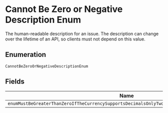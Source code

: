 
# Cannot Be Zero or Negative Description Enum

The human-readable description for an issue. The description can change over the lifetime of an API, so clients must not depend on this value.

## Enumeration

`CannotBeZeroOrNegativeDescriptionEnum`

## Fields

| Name |
|  --- |
| `enumMustBeGreaterThanZeroIfTheCurrencySupportsDecimalsOnlyTwoDecimalPlacePrecisionIsSupported` |

